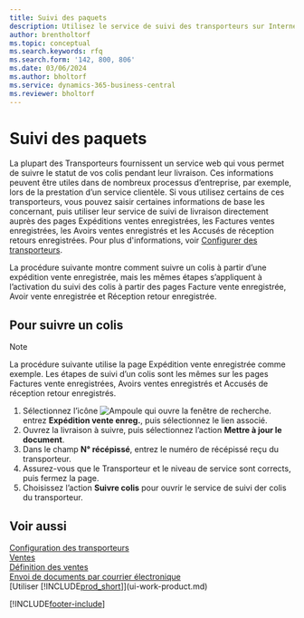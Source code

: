 ```yaml
---
title: Suivi des paquets
description: Utilisez le service de suivi des transporteurs sur Internet pour suivre les colis et suivre l’avancement d’une livraison.
author: brentholtorf
ms.topic: conceptual
ms.search.keywords: rfq
ms.search.form: '142, 800, 806'
ms.date: 03/06/2024
ms.author: bholtorf
ms.service: dynamics-365-business-central
ms.reviewer: bholtorf
---
```

# Suivi des paquets
La plupart des Transporteurs fournissent un service web qui vous permet de suivre le statut de vos colis pendant leur livraison. Ces informations peuvent être utiles dans de nombreux processus d’entreprise, par exemple, lors de la prestation d’un service clientèle. Si vous utilisez certains de ces transporteurs, vous pouvez saisir certaines informations de base les concernant, puis utiliser leur service de suivi de livraison directement auprès des pages Expéditions ventes enregistrées, les Factures ventes enregistrées, les Avoirs ventes enregistrés et les Accusés de réception retours enregistrées. Pour plus d'informations, voir [Configurer des transporteurs](sales-how-to-set-up-shipping-agents.md). 

La procédure suivante montre comment suivre un colis à partir d’une expédition vente enregistrée, mais les mêmes étapes s’appliquent à l’activation du suivi des colis à partir des pages Facture vente enregistrée, Avoir vente enregistrée et Réception retour enregistrée.  

## Pour suivre un colis

> [!NOTE]
> La procédure suivante utilise la page Expédition vente enregistrée comme exemple. Les étapes de suivi d’un colis sont les mêmes sur les pages Factures vente enregistrées, Avoirs ventes enregistrés et Accusés de réception retour enregistrés.

1. Sélectionnez l’icône ![Ampoule qui ouvre la fenêtre de recherche.](media/ui-search/search_small.png "Dites-moi ce que vous voulez faire") entrez **Expédition vente enreg.**, puis sélectionnez le lien associé.
2. Ouvrez la livraison à suivre, puis sélectionnez l’action **Mettre à jour le document**.
3. Dans le champ **N° récépissé**, entrez le numéro de récépissé reçu du transporteur. 
4. Assurez-vous que le Transporteur et le niveau de service sont corrects, puis fermez la page.
5. Choisissez l’action **Suivre colis** pour ouvrir le service de suivi der colis du transporteur.

## Voir aussi

[Configuration des transporteurs](sales-how-to-set-up-shipping-agents.md)  
[Ventes](sales-manage-sales.md)  
[Définition des ventes](sales-setup-sales.md)  
[Envoi de documents par courrier électronique](ui-how-send-documents-email.md)  
[Utiliser [!INCLUDE[prod_short](includes/prod_short.md)]](ui-work-product.md)


[!INCLUDE[footer-include](includes/footer-banner.md)]